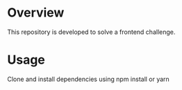 # Overview

This repository is developed to solve a frontend challenge.

# Usage

Clone and install dependencies using npm install or yarn